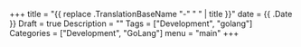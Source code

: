 +++
title = "{{ replace .TranslationBaseName "-" " " | title }}"
date = {{ .Date }}
Draft = true
Description = ""
Tags = ["Development", "golang"]
Categories = ["Development", "GoLang"]
menu = "main"
+++